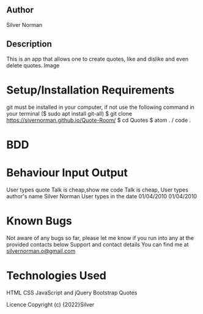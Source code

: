 ## Author
Silver Norman

## Description
This is an app that allows one to create quotes, like and dislike and even delete quotes. Image

# Setup/Installation Requirements
git must be installed in your computer, if not use the following command in your terminal ($ sudo apt install git-all)
$ git clone  https://sivernorman.github.io/Quote-Room/
$ cd Quotes
$ atom . / code .

# BDD
# Behaviour	Input	Output
User types quote	Talk is cheap,show me code	Talk is cheap,
User types author's name	Silver Norman
 User types in the date	01/04/2010	01/04/2010
# Known Bugs
Not aware of any bugs so far, please let me know if you run into any at the provided contacts below
Support and contact details
You can find me at silvernorman.o@gmail.com 


# Technologies Used

HTML
CSS
JavaScript and jQuery
Bootstrap
 Quotes

Licence
Copyright (c) {2022}Silver